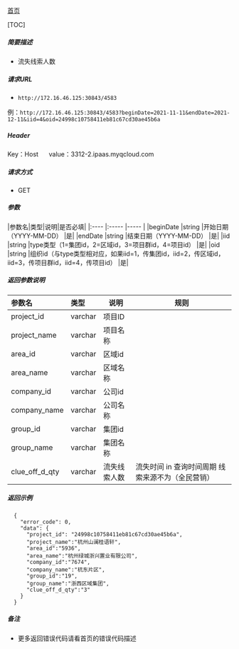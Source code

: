 [首页](README.md)

[TOC]
    
##### 简要描述

- 流失线索人数

##### 请求URL
- ` http://172.16.46.125:30843/4583 `

例：` http://172.16.46.125:30843/4583?beginDate=2021-11-11&endDate=2021-12-11&iid=4&oid=24998c10758411eb81c67cd30ae45b6a `

##### Header
Key：Host     
value：3312-2.ipaas.myqcloud.com
  
##### 请求方式
- GET 

##### 参数

|参数名|类型|说明|是否必填|
|:----    |:----- |-----   |
|beginDate |string |开始日期（YYYY-MM-DD）   |是|
|endDate |string |结束日期（YYYY-MM-DD）    |是|
|iid |string |type类型（1=集团id，2=区域id，3=项目群id，4=项目id）    |是|
|oid |string |组织id（与type类型相对应，如果iid=1，传集团id，iid=2，传区域id，iid=3，传项目群id，iid=4，传项目id）    |是|



##### 返回参数说明 

|参数名|类型|说明|规则|
|:-----  |:-----|----- |----- |
|project_id |varchar   |项目ID  |  |
|project_name |varchar   |项目名称  |  |
|area_id |varchar   |区域id  |  |
|area_name |varchar   |区域名称  |  |
|company_id |varchar   |公司id  |  |
|company_name |varchar   |公司名称  |  |
|group_id |varchar   |集团id  |  |
|group_name |varchar   |集团名称  |  |
|clue_off_d_qty |varchar   |流失线索人数  |流失时间 in 查询时间周期  线索来源不为（全民营销）|

##### 返回示例 

``` 
  {
    "error_code": 0,
    "data": {
      "project_id": "24998c10758411eb81c67cd30ae45b6a",
	  "project_name":"杭州山澜桂语轩",
	  "area_id":"5936",
	  "area_name":"杭州绿城浙兴置业有限公司",
	  "company_id":"7674",
	  "company_name":"杭东片区",
	  "group_id":"19",
	  "group_name":"浙西区域集团",
	  "clue_off_d_qty":"3"
    }
  }
```

##### 备注 

- 更多返回错误代码请看首页的错误代码描述




